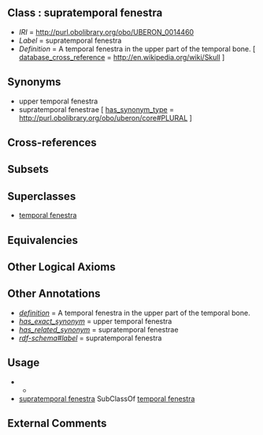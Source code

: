 
## Class : supratemporal fenestra

 * *IRI* = http://purl.obolibrary.org/obo/UBERON_0014460
 * *Label* = supratemporal fenestra
 * *Definition* = A temporal fenestra in the upper part of the temporal bone. [ [database_cross_reference](../../ef/oboInOwl#hasDbXref.md) = http://en.wikipedia.org/wiki/Skull ]

## Synonyms

 * upper temporal fenestra
 * supratemporal fenestrae [ [has_synonym_type](../../pe/oboInOwl#hasSynonymType.md) = http://purl.obolibrary.org/obo/uberon/core#PLURAL ]

## Cross-references


## Subsets


## Superclasses

 * [temporal fenestra](../../UBERON/59/UBERON_0014459.md)

## Equivalencies


## Other Logical Axioms


## Other Annotations

 * *[definition](../../IAO/15/IAO_0000115.md)* = A temporal fenestra in the upper part of the temporal bone.
 * *[has_exact_synonym](../../ym/oboInOwl#hasExactSynonym.md)* = upper temporal fenestra
 * *[has_related_synonym](../../ym/oboInOwl#hasRelatedSynonym.md)* = supratemporal fenestrae
 * *[rdf-schema#label](../../el/rdf-schema#label.md)* = supratemporal fenestra

## Usage

 * -
 * [supratemporal fenestra](../../UBERON/60/UBERON_0014460.md) SubClassOf [temporal fenestra](../../UBERON/59/UBERON_0014459.md)

## External Comments


